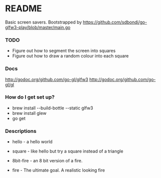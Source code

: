# README #

Basic screen savers. Bootstrapped by https://github.com/sdbondi/go-glfw3-play/blob/master/main.go

### TODO ###

* Figure out how to segment the screen into squares
* Figure out how to draw a random colour into each square

### Docs ###

http://godoc.org/github.com/go-gl/glfw3
http://godoc.org/github.com/go-gl/gl

### How do I get set up? ###

* brew install --build-bottle --static glfw3
* brew install glew
* go get

### Descriptions ###

* hello - a hello world
* square - like hello but try a square instead of a triangle

* 8bit-fire - an 8 bit version of a fire. 
* fire - The ultimate goal. A realistic looking fire

